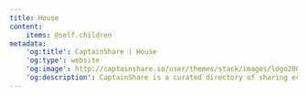 ```yaml
---
title: House
content:
    items: @self.children
metadata:
    'og:title': CaptainShare | House
    'og:type': website
    'og:image': http://captainshare.io/user/themes/stack/images/logo2000.png
    'og:description': CaptainShare is a curated directory of sharing economy resources to make & save money
---
```

